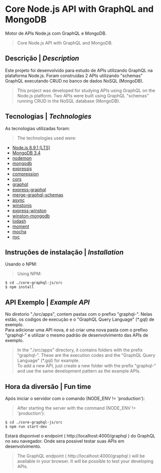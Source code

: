 # Core Node.js API with GraphQL and MongoDB

Motor de APIs Node.js com GraphQL e MongoDB.  
> Core Node.js API with GraphQL and MongoDB. 

## Descrição | *Description*
  
Este projeto foi desenvolvido para estudo de APIs utilizando GraphQL na plataforma Node.js.
Foram construidas 2 APIs utilizando "schemas" GraphQL executando CRUD no banco de dados NoSQL (MongoDB).

> This project was developed for studying APIs using GraphQL on the Node.js  platform.
> Two APIs were built using GraphQL "schemas" running CRUD in the NoSQL database (MongoDB).

## Tecnologias | *Technologies* 

As tecnologias utilizadas foram:
> The technologies used were:

- [Node.js 8.9.1 (LTS)](https://nodejs.org/en/)
- [MongoDB 3.4](https://www.mongodb.com/)
- [nodemon](https://github.com/remy/nodemon/)
- [mongodb](https://github.com/mongodb/mongo)
- [expressjs](https://github.com/expressjs/express)
- [compression](https://github.com/expressjs/compression)
- [cors](https://github.com/expressjs/cors)
- [graphql](http://graphql.org/)
- [express-graphql](https://github.com/graphql/express-graphql)
- [merge-graphql-schemas](https://github.com/okgrow/merge-graphql-schemas)
- [async](https://github.com/caolan/async)
- [winstonjs](https://github.com/caolan/async)
- [express-winston](https://github.com/bithavoc/express-winston)
- [winston-mongodb](https://github.com/winstonjs/winston-mongodb)
- [lodash](https://github.com/lodash/lodash)
- [moment](https://github.com/moment/moment)
- [mocha](https://github.com/mochajs/mocha)
- [nyc](https://github.com/istanbuljs/nyc)

## Instruções de instalação | *Installation*

Usando o NPM:  
> Using NPM:

```shell
$ cd ./core-graphql-js/src
$ npm install
```
## API Exemplo | *Example API*

No diretorio "./src/apps", contem pastas com o prefixo "graphql-". Nelas estão, os codigos de execução e o "GraphQL Query Language" (*.gql) de exemplo.  
Para adicionar uma API nova, é só criar uma nova pasta com o prefixo "graphql-" e utilizar o mesmo padrão de desenvolvimento das APIs de exemplo.

> In the "./src/apps" directory, it contains folders with the prefix "graphql-". These are the execution codes and the "GraphQL Query Language" (*.gql) for example.  
> To add a new API, just create a new folder with the prefix "graphql-" and use the same development pattern as the example APIs.

## Hora da diversão | Fun time

Após iniciar o servidor com o comando (NODE_ENV != 'production'):
> After starting the server with the command (NODE_ENV != 'production'):

```shell
$ cd ./core-graphql-js/src
$ npm run start-dev
```

Estará disponivel o endpoint ( http://localhost:4000/graphql ) do GraphQL no seu navegador. Onde sera possivel testar suas APIs em desenvolvimento.
> The GraphQL endpoint ( http://localhost:4000/graphql ) will be available in your browser. It will be possible to test your developing APIs.  

